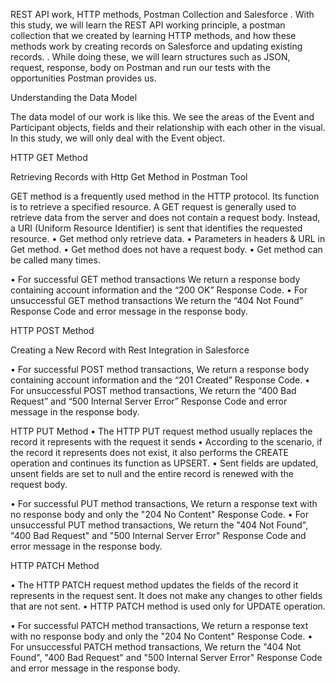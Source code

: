 REST API work, HTTP methods, Postman Collection and Salesforce 
. With this study, we will learn the REST API working principle, a postman collection that we created by learning HTTP methods, and how these methods work by creating records on Salesforce and updating existing records.
. While doing these, we will learn structures such as JSON, request, response, body on Postman and run our tests with the opportunities Postman provides us.

Understanding the Data Model
 
The data model of our work is like this. We see the areas of the Event and Participant objects, fields and their relationship with each other in the visual.
In this study, we will only deal with the Event object.



HTTP GET Method
 
Retrieving Records with Http Get Method in Postman Tool

GET method is a frequently used method in the HTTP protocol. Its function is to retrieve a specified resource. A GET request is generally used to retrieve data from the server and does not contain a request body. Instead, a URI (Uniform Resource Identifier) is sent that identifies the requested resource.
•	Get method only retrieve data.
•	Parameters in headers & URL in Get method.
•	Get method does not have a request body.
•	Get method can be called many times.

 

•	For successful GET method transactions We return a response body containing account information and the “200 OK” Response Code.
•	For unsuccessful GET method transactions We return the “404 Not Found” Response Code and error message in the response body.

HTTP POST Method
 
Creating a New Record with Rest Integration in Salesforce

 
•	For successful POST method transactions, We return a response body containing account information and the “201 Created” Response Code.
•	For unsuccessful POST method transactions, We return the “400 Bad Request” and “500 Internal Server Error” Response Code and error message in the response body.


HTTP PUT Method
•	The HTTP PUT request method usually replaces the record it represents with the request it sends
•	According to the scenario, if the record it represents does not exist, it also performs the CREATE operation and continues its function as UPSERT.
•	Sent fields are updated, unsent fields are set to null and the entire record is renewed with the request body.

•	For successful PUT method transactions, We return a response text with no response body and only the "204 No Content" Response Code.
•	For unsuccessful PUT method transactions, We return the "404 Not Found", "400 Bad Request" and "500 Internal Server Error" Response Code and error message in the response body.

 



HTTP PATCH Method
 
•	The HTTP PATCH request method updates the fields of the record it represents in the request sent. It does not make any changes to other fields that are not sent.
•	HTTP PATCH method is used only for UPDATE operation. 

•	For successful PATCH method transactions, We return a response text with no response body and only the "204 No Content" Response Code.
•	For unsuccessful PATCH method transactions, We return the "404 Not Found", "400 Bad Request" and "500 Internal Server Error" Response Code and error message in the response body.

 


 


